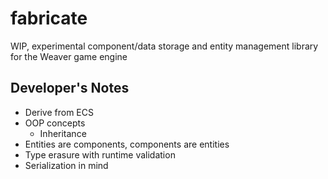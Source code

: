 # fabricate

WIP, experimental component/data storage and entity management library for the Weaver game engine

## Developer's Notes

- Derive from ECS
- OOP concepts
  - Inheritance
- Entities are components, components are entities
- Type erasure with runtime validation
- Serialization in mind
